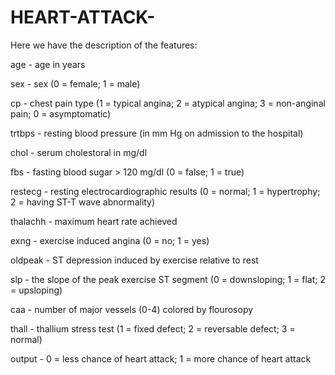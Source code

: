 # HEART-ATTACK-

Here we have the description of the features:

age - age in years

sex - sex (0 = female; 1 = male)

cp - chest pain type (1 = typical angina; 2 = atypical angina; 3 = non-anginal pain; 0 = asymptomatic)

trtbps - resting blood pressure (in mm Hg on admission to the hospital)

chol - serum cholestoral in mg/dl

fbs - fasting blood sugar > 120 mg/dl (0 = false; 1 = true)

restecg - resting electrocardiographic results (0 = normal; 1 = hypertrophy; 2 = having ST-T wave abnormality)

thalachh - maximum heart rate achieved

exng - exercise induced angina (0 = no; 1 = yes)

oldpeak - ST depression induced by exercise relative to rest

slp - the slope of the peak exercise ST segment (0 = downsloping; 1 = flat; 2 = upsloping)

caa - number of major vessels (0-4) colored by flourosopy

thall - thallium stress test (1 = fixed defect; 2 = reversable defect; 3 = normal)

output - 0 = less chance of heart attack; 1 = more chance of heart attack
